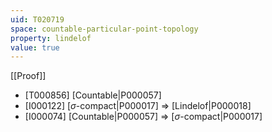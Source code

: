 ```yaml
---
uid: T020719
space: countable-particular-point-topology
property: lindelof
value: true
---
```

[[Proof]]

* [T000856] [Countable|P000057]
* [I000122] [$\sigma$-compact|P000017] => [Lindelof|P000018]
* [I000074] [Countable|P000057] => [$\sigma$-compact|P000017]

